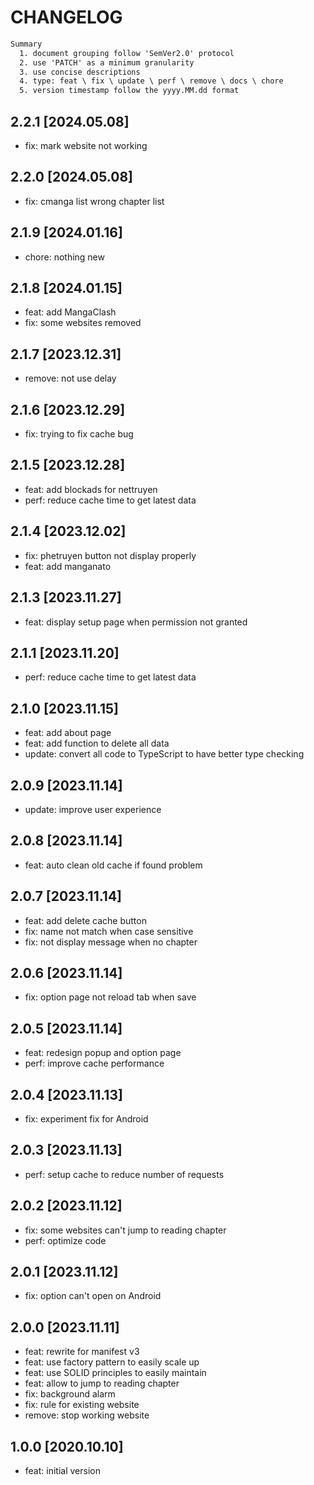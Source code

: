 # CHANGELOG

```txt
Summary
  1. document grouping follow 'SemVer2.0' protocol
  2. use 'PATCH' as a minimum granularity
  3. use concise descriptions
  4. type: feat \ fix \ update \ perf \ remove \ docs \ chore
  5. version timestamp follow the yyyy.MM.dd format
```

## 2.2.1 [2024.05.08]

- fix: mark website not working

## 2.2.0 [2024.05.08]

- fix: cmanga list wrong chapter list

## 2.1.9 [2024.01.16]

- chore: nothing new

## 2.1.8 [2024.01.15]

- feat: add MangaClash
- fix: some websites removed

## 2.1.7 [2023.12.31]

- remove: not use delay

## 2.1.6 [2023.12.29]

- fix: trying to fix cache bug

## 2.1.5 [2023.12.28]

- feat: add blockads for nettruyen
- perf: reduce cache time to get latest data

## 2.1.4 [2023.12.02]

- fix: phetruyen button not display properly
- feat: add manganato

## 2.1.3 [2023.11.27]

- feat: display setup page when permission not granted

## 2.1.1 [2023.11.20]

- perf: reduce cache time to get latest data

## 2.1.0 [2023.11.15]

- feat: add about page
- feat: add function to delete all data
- update: convert all code to TypeScript to have better type checking

## 2.0.9 [2023.11.14]

- update: improve user experience

## 2.0.8 [2023.11.14]

- feat: auto clean old cache if found problem

## 2.0.7 [2023.11.14]

- feat: add delete cache button
- fix: name not match when case sensitive
- fix: not display message when no chapter

## 2.0.6 [2023.11.14]

- fix: option page not reload tab when save

## 2.0.5 [2023.11.14]

- feat: redesign popup and option page
- perf: improve cache performance

## 2.0.4 [2023.11.13]

- fix: experiment fix for Android

## 2.0.3 [2023.11.13]

- perf: setup cache to reduce number of requests

## 2.0.2 [2023.11.12]

- fix: some websites can't jump to reading chapter
- perf: optimize code

## 2.0.1 [2023.11.12]

- fix: option can't open on Android

## 2.0.0 [2023.11.11]

- feat: rewrite for manifest v3
- feat: use factory pattern to easily scale up
- feat: use SOLID principles to easily maintain
- feat: allow to jump to reading chapter
- fix: background alarm
- fix: rule for existing website
- remove: stop working website

## 1.0.0 [2020.10.10]

- feat: initial version
